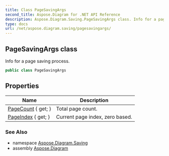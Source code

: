 ```yaml
---
title: Class PageSavingArgs
second_title: Aspose.Diagram for .NET API Reference
description: Aspose.Diagram.Saving.PageSavingArgs class. Info for a page saving process
type: docs
url: /net/aspose.diagram.saving/pagesavingargs/
---
```

## PageSavingArgs class

Info for a page saving process.

```csharp
public class PageSavingArgs
```

## Properties

| Name | Description |
| --- | --- |
| [PageCount](../../aspose.diagram.saving/pagesavingargs/pagecount/) { get; } | Total page count. |
| [PageIndex](../../aspose.diagram.saving/pagesavingargs/pageindex/) { get; } | Current page index, zero based. |

### See Also

* namespace [Aspose.Diagram.Saving](../../aspose.diagram.saving/)
* assembly [Aspose.Diagram](../../)


